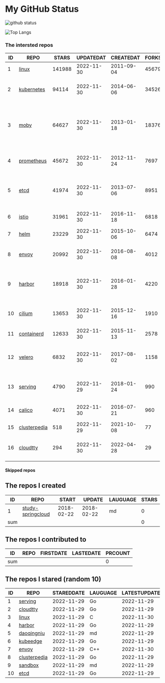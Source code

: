 # My GitHub Status

<img src="https://github-readme-stats-1.yihong0618.vercel.app/api?username=daoqingniu&show_icons=true&&&hide_title=true&count_private=true" alt="github status" />

![Top Langs](https://github-readme-stats-1.yihong0618.vercel.app/api/top-langs/?username=daoqingniu&layout=compact)

<!--START_SECTION:github_repos-->
### The intersted repos
| ID |                              REPO                               | STARS  | UPDATEDAT  | CREATEDAT  | FORKSCOUNT |                                              DESCRIPTIONS                                              |
|----|-----------------------------------------------------------------|--------|------------|------------|------------|--------------------------------------------------------------------------------------------------------|
|  1 | [linux](https://github.com/torvalds/linux)                      | 141988 | 2022-11-30 | 2011-09-04 |      45679 | Linux kernel source tree                                                                               |
|  2 | [kubernetes](https://github.com/kubernetes/kubernetes)          |  94114 | 2022-11-30 | 2014-06-06 |      34526 | Production-Grade Container Scheduling and Management                                                   |
|  3 | [moby](https://github.com/moby/moby)                            |  64627 | 2022-11-30 | 2013-01-18 |      18376 | Moby Project - a collaborative project for the container ecosystem to assemble container-based systems |
|  4 | [prometheus](https://github.com/prometheus/prometheus)          |  45672 | 2022-11-30 | 2012-11-24 |       7697 | The Prometheus monitoring system and time series database.                                             |
|  5 | [etcd](https://github.com/etcd-io/etcd)                         |  41974 | 2022-11-30 | 2013-07-06 |       8951 | Distributed reliable key-value store for the most critical data of a distributed system                |
|  6 | [istio](https://github.com/istio/istio)                         |  31961 | 2022-11-30 | 2016-11-18 |       6818 | Connect, secure, control, and observe services.                                                        |
|  7 | [helm](https://github.com/helm/helm)                            |  23229 | 2022-11-30 | 2015-10-06 |       6474 | The Kubernetes Package Manager                                                                         |
|  8 | [envoy](https://github.com/envoyproxy/envoy)                    |  20992 | 2022-11-30 | 2016-08-08 |       4012 | Cloud-native high-performance edge/middle/service proxy                                                |
|  9 | [harbor](https://github.com/goharbor/harbor)                    |  18918 | 2022-11-30 | 2016-01-28 |       4220 | An open source trusted cloud native registry project that stores, signs, and scans content.            |
| 10 | [cilium](https://github.com/cilium/cilium)                      |  13653 | 2022-11-30 | 2015-12-16 |       1910 | eBPF-based Networking, Security, and Observability                                                     |
| 11 | [containerd](https://github.com/containerd/containerd)          |  12633 | 2022-11-30 | 2015-11-13 |       2578 | An open and reliable container runtime                                                                 |
| 12 | [velero](https://github.com/vmware-tanzu/velero)                |   6832 | 2022-11-30 | 2017-08-02 |       1158 | Backup and migrate Kubernetes applications and their persistent volumes                                |
| 13 | [serving](https://github.com/knative/serving)                   |   4790 | 2022-11-29 | 2018-01-24 |        990 | Kubernetes-based, scale-to-zero, request-driven compute                                                |
| 14 | [calico](https://github.com/projectcalico/calico)               |   4071 | 2022-11-30 | 2016-07-21 |        960 | Cloud native networking and network security                                                           |
| 15 | [clusterpedia](https://github.com/clusterpedia-io/clusterpedia) |    518 | 2022-11-29 | 2021-10-08 |         77 | The Encyclopedia of Kubernetes clusters                                                                |
| 16 | [cloudtty](https://github.com/cloudtty/cloudtty)                |    294 | 2022-11-30 | 2022-04-28 |         29 | A Friendly Kubernetes CloudShell (Web Terminal) !                                                      |



#### Skipped repos
<!--END_SECTION:github_repos-->

<!--START_SECTION:my_github-->
## The repos I created
| ID  |                                 REPO                                 |   START    |   UPDATE   | LAUGUAGE | STARS |
|-----|----------------------------------------------------------------------|------------|------------|----------|-------|
|   1 | [study-springcloud](https://github.com/daoqingniu/study-springcloud) | 2018-02-22 | 2018-02-22 | md       |     0 |
| sum |                                                                      |            |            |          |     0 |

## The repos I contributed to
| ID  | REPO | FIRSTDATE | LASTEDATE | PRCOUNT |
|-----|------|-----------|-----------|---------|
| sum |      |           |           |       0 |

## The repos I stared (random 10)
| ID |                              REPO                               | STAREDDATE | LAUGUAGE | LATESTUPDATE |
|----|-----------------------------------------------------------------|------------|----------|--------------|
|  1 | [serving](https://github.com/knative/serving)                   | 2022-11-29 | Go       | 2022-11-29   |
|  2 | [cloudtty](https://github.com/cloudtty/cloudtty)                | 2022-11-29 | Go       | 2022-11-29   |
|  3 | [linux](https://github.com/torvalds/linux)                      | 2022-11-29 | C        | 2022-11-30   |
|  4 | [harbor](https://github.com/goharbor/harbor)                    | 2022-11-29 | Go       | 2022-11-29   |
|  5 | [daoqingniu](https://github.com/daoqingniu/daoqingniu)          | 2022-11-29 | md       | 2022-11-29   |
|  6 | [kubeedge](https://github.com/kubeedge/kubeedge)                | 2022-11-29 | Go       | 2022-11-29   |
|  7 | [envoy](https://github.com/envoyproxy/envoy)                    | 2022-11-29 | C++      | 2022-11-30   |
|  8 | [clusterpedia](https://github.com/clusterpedia-io/clusterpedia) | 2022-11-29 | Go       | 2022-11-29   |
|  9 | [sandbox](https://github.com/cncf/sandbox)                      | 2022-11-29 | md       | 2022-11-29   |
| 10 | [etcd](https://github.com/etcd-io/etcd)                         | 2022-11-29 | Go       | 2022-11-29   |

<!--END_SECTION:my_github-->
